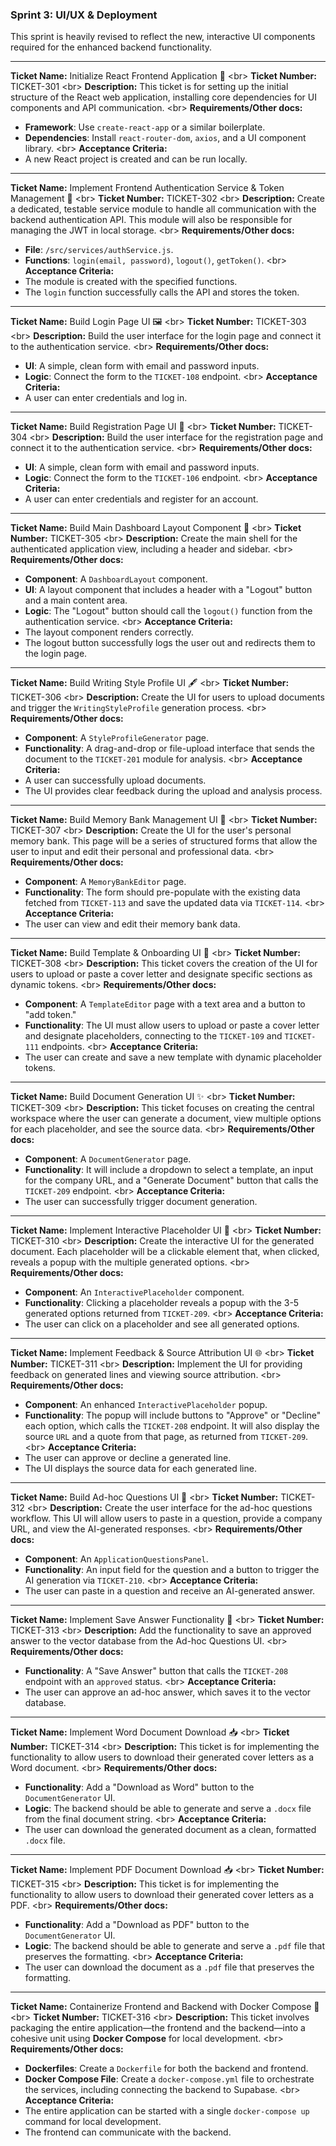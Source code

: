 ### **Sprint 3: UI/UX & Deployment**

This sprint is heavily revised to reflect the new, interactive UI components required for the enhanced backend functionality.

-----

**Ticket Name:** Initialize React Frontend Application 🎨
\<br\> **Ticket Number:** TICKET-301
\<br\> **Description:** This ticket is for setting up the initial structure of the React web application, installing core dependencies for UI components and API communication.
\<br\> **Requirements/Other docs:**

  * **Framework**: Use `create-react-app` or a similar boilerplate.
  * **Dependencies**: Install `react-router-dom`, `axios`, and a UI component library.
    \<br\> **Acceptance Criteria:**
  * A new React project is created and can be run locally.

-----

**Ticket Name:** Implement Frontend Authentication Service & Token Management 🔑
\<br\> **Ticket Number:** TICKET-302
\<br\> **Description:** Create a dedicated, testable service module to handle all communication with the backend authentication API. This module will also be responsible for managing the JWT in local storage.
\<br\> **Requirements/Other docs:**

  * **File**: `/src/services/authService.js`.
  * **Functions**: `login(email, password)`, `logout()`, `getToken()`.
    \<br\> **Acceptance Criteria:**
  * The module is created with the specified functions.
  * The `login` function successfully calls the API and stores the token.

-----

**Ticket Name:** Build Login Page UI 🖼️
\<br\> **Ticket Number:** TICKET-303
\<br\> **Description:** Build the user interface for the login page and connect it to the authentication service.
\<br\> **Requirements/Other docs:**

  * **UI**: A simple, clean form with email and password inputs.
  * **Logic**: Connect the form to the `TICKET-108` endpoint.
    \<br\> **Acceptance Criteria:**
  * A user can enter credentials and log in.

-----

**Ticket Name:** Build Registration Page UI 📝
\<br\> **Ticket Number:** TICKET-304
\<br\> **Description:** Build the user interface for the registration page and connect it to the authentication service.
\<br\> **Requirements/Other docs:**

  * **UI**: A simple, clean form with email and password inputs.
  * **Logic**: Connect the form to the `TICKET-106` endpoint.
    \<br\> **Acceptance Criteria:**
  * A user can enter credentials and register for an account.

-----

**Ticket Name:** Build Main Dashboard Layout Component 🎨
\<br\> **Ticket Number:** TICKET-305
\<br\> **Description:** Create the main shell for the authenticated application view, including a header and sidebar.
\<br\> **Requirements/Other docs:**

  * **Component**: A `DashboardLayout` component.
  * **UI**: A layout component that includes a header with a "Logout" button and a main content area.
  * **Logic**: The "Logout" button should call the `logout()` function from the authentication service.
    \<br\> **Acceptance Criteria:**
  * The layout component renders correctly.
  * The logout button successfully logs the user out and redirects them to the login page.

-----

**Ticket Name:** Build Writing Style Profile UI 🖋️
\<br\> **Ticket Number:** TICKET-306
\<br\> **Description:** Create the UI for users to upload documents and trigger the `WritingStyleProfile` generation process.
\<br\> **Requirements/Other docs:**

  * **Component**: A `StyleProfileGenerator` page.
  * **Functionality**: A drag-and-drop or file-upload interface that sends the document to the `TICKET-201` module for analysis.
    \<br\> **Acceptance Criteria:**
  * A user can successfully upload documents.
  * The UI provides clear feedback during the upload and analysis process.

-----

**Ticket Name:** Build Memory Bank Management UI 🧠
\<br\> **Ticket Number:** TICKET-307
\<br\> **Description:** Create the UI for the user's personal memory bank. This page will be a series of structured forms that allow the user to input and edit their personal and professional data.
\<br\> **Requirements/Other docs:**

  * **Component**: A `MemoryBankEditor` page.
  * **Functionality**: The form should pre-populate with the existing data fetched from `TICKET-113` and save the updated data via `TICKET-114`.
    \<br\> **Acceptance Criteria:**
  * The user can view and edit their memory bank data.

-----

**Ticket Name:** Build Template & Onboarding UI 📝
\<br\> **Ticket Number:** TICKET-308
\<br\> **Description:** This ticket covers the creation of the UI for users to upload or paste a cover letter and designate specific sections as dynamic tokens.
\<br\> **Requirements/Other docs:**

  * **Component**: A `TemplateEditor` page with a text area and a button to "add token."
  * **Functionality**: The UI must allow users to upload or paste a cover letter and designate placeholders, connecting to the `TICKET-109` and `TICKET-111` endpoints.
    \<br\> **Acceptance Criteria:**
  * The user can create and save a new template with dynamic placeholder tokens.

-----

**Ticket Name:** Build Document Generation UI ✨
\<br\> **Ticket Number:** TICKET-309
\<br\> **Description:** This ticket focuses on creating the central workspace where the user can generate a document, view multiple options for each placeholder, and see the source data.
\<br\> **Requirements/Other docs:**

  * **Component**: A `DocumentGenerator` page.
  * **Functionality**: It will include a dropdown to select a template, an input for the company URL, and a "Generate Document" button that calls the `TICKET-209` endpoint.
    \<br\> **Acceptance Criteria:**
  * The user can successfully trigger document generation.

-----

**Ticket Name:** Implement Interactive Placeholder UI 🚀
\<br\> **Ticket Number:** TICKET-310
\<br\> **Description:** Create the interactive UI for the generated document. Each placeholder will be a clickable element that, when clicked, reveals a popup with the multiple generated options.
\<br\> **Requirements/Other docs:**

  * **Component**: An `InteractivePlaceholder` component.
  * **Functionality**: Clicking a placeholder reveals a popup with the 3-5 generated options returned from `TICKET-209`.
    \<br\> **Acceptance Criteria:**
  * The user can click on a placeholder and see all generated options.

-----

**Ticket Name:** Implement Feedback & Source Attribution UI 🌐
\<br\> **Ticket Number:** TICKET-311
\<br\> **Description:** Implement the UI for providing feedback on generated lines and viewing source attribution.
\<br\> **Requirements/Other docs:**

  * **Component**: An enhanced `InteractivePlaceholder` popup.
  * **Functionality**: The popup will include buttons to "Approve" or "Decline" each option, which calls the `TICKET-208` endpoint. It will also display the source `URL` and a quote from that page, as returned from `TICKET-209`.
    \<br\> **Acceptance Criteria:**
  * The user can approve or decline a generated line.
  * The UI displays the source data for each generated line.

-----

**Ticket Name:** Build Ad-hoc Questions UI 📝
\<br\> **Ticket Number:** TICKET-312
\<br\> **Description:** Create the user interface for the ad-hoc questions workflow. This UI will allow users to paste in a question, provide a company URL, and view the AI-generated responses.
\<br\> **Requirements/Other docs:**

  * **Component**: An `ApplicationQuestionsPanel`.
  * **Functionality**: An input field for the question and a button to trigger the AI generation via `TICKET-210`.
    \<br\> **Acceptance Criteria:**
  * The user can paste in a question and receive an AI-generated answer.

-----

**Ticket Name:** Implement Save Answer Functionality 💾
\<br\> **Ticket Number:** TICKET-313
\<br\> **Description:** Add the functionality to save an approved answer to the vector database from the Ad-hoc Questions UI.
\<br\> **Requirements/Other docs:**

  * **Functionality**: A "Save Answer" button that calls the `TICKET-208` endpoint with an `approved` status.
    \<br\> **Acceptance Criteria:**
  * The user can approve an ad-hoc answer, which saves it to the vector database.

-----

**Ticket Name:** Implement Word Document Download 📥
\<br\> **Ticket Number:** TICKET-314
\<br\> **Description:** This ticket is for implementing the functionality to allow users to download their generated cover letters as a Word document.
\<br\> **Requirements/Other docs:**

  * **Functionality**: Add a "Download as Word" button to the `DocumentGenerator` UI.
  * **Logic**: The backend should be able to generate and serve a `.docx` file from the final document string.
    \<br\> **Acceptance Criteria:**
  * The user can download the generated document as a clean, formatted `.docx` file.

-----

**Ticket Name:** Implement PDF Document Download 📥
\<br\> **Ticket Number:** TICKET-315
\<br\> **Description:** This ticket is for implementing the functionality to allow users to download their generated cover letters as a PDF.
\<br\> **Requirements/Other docs:**

  * **Functionality**: Add a "Download as PDF" button to the `DocumentGenerator` UI.
  * **Logic**: The backend should be able to generate and serve a `.pdf` file that preserves the formatting.
    \<br\> **Acceptance Criteria:**
  * The user can download the document as a `.pdf` file that preserves the formatting.

-----

**Ticket Name:** Containerize Frontend and Backend with Docker Compose 🐳
\<br\> **Ticket Number:** TICKET-316
\<br\> **Description:** This ticket involves packaging the entire application—the frontend and the backend—into a cohesive unit using **Docker Compose** for local development.
\<br\> **Requirements/Other docs:**

  * **Dockerfiles**: Create a `Dockerfile` for both the backend and frontend.
  * **Docker Compose File**: Create a `docker-compose.yml` file to orchestrate the services, including connecting the backend to Supabase.
    \<br\> **Acceptance Criteria:**
  * The entire application can be started with a single `docker-compose up` command for local development.
  * The frontend can communicate with the backend.